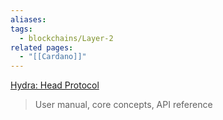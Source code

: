 ```yaml
---
aliases: 
tags:
  - blockchains/Layer-2
related pages:
  - "[[Cardano]]"
---
```


[Hydra: Head Protocol](https://hydra.family/head-protocol/)
> User manual, core concepts, API reference
